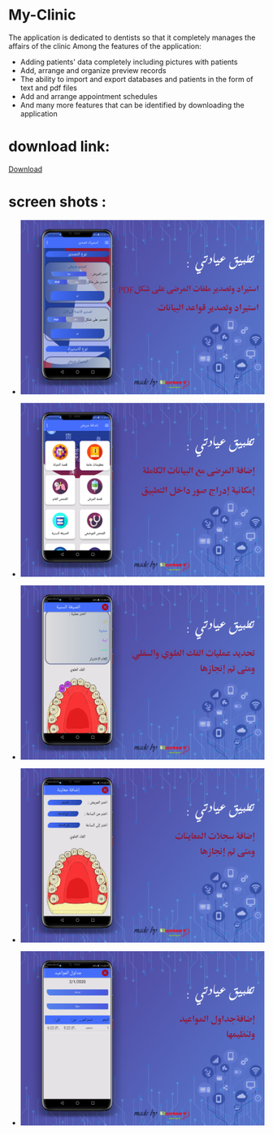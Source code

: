 # My-Clinic
The application is dedicated to dentists so that it completely manages the affairs of the clinic   Among the features of the application: 
 - Adding patients' data completely including pictures with patients  
 - Add, arrange and organize preview records  
 - The ability to import and export databases and patients in the form of text and pdf files  
 - Add and arrange appointment schedules  
 - And many more features that can be identified by downloading the application

# download link:

[Download](https://drive.google.com/file/d/1NPrcMA_GWpf4yhREXP8Np1NplqSYXxvV/view?usp=sharing)


# screen shots :

* ![example 1](https://github.com/AbdulrhmanSayedAli/My-Clinic/blob/main/my%20clinic%201.png)

* ![example 2](https://github.com/AbdulrhmanSayedAli/My-Clinic/blob/main/my%20clinic%202.png)

* ![example 3](https://github.com/AbdulrhmanSayedAli/My-Clinic/blob/main/my%20clinic%203.png)

* ![example 4](https://github.com/AbdulrhmanSayedAli/My-Clinic/blob/main/my%20clinic%204.png)

* ![example 5](https://github.com/AbdulrhmanSayedAli/My-Clinic/blob/main/my%20clinic%205.png)





